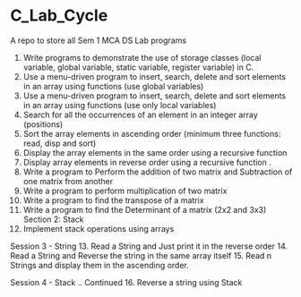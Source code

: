 # C_Lab_Cycle
A repo to store all Sem 1 MCA DS Lab programs
1. Write programs to demonstrate the use of storage classes (local variable, global
variable, static variable, register variable) in C.
2. Use a menu-driven program to insert, search, delete and sort elements in an array
using functions (use global variables)
3. Use a menu-driven program to insert, search, delete and sort elements in an array
using functions (use only local variables)
4. Search for all the occurrences of an element in an integer array (positions)
5. Sort the array elements in ascending order (minimum three functions: read, disp and
sort)
6. Display the array elements in the same order using a recursive function
7. Display array elements in reverse order using a recursive function .
8. Write a program to Perform the addition of two matrix and Subtraction of one
matrix from another
9. Write a program to perform multiplication of two matrix
10. Write a program to find the transpose of a matrix
11. Write a program to find the Determinant of a matrix (2x2 and 3x3)
Section 2: Stack
12. Implement stack operations using arrays

Session 3 - String
13. Read a String and Just print it in the reverse order
14. Read a String and Reverse the string in the same array itself
15. Read n Strings and display them in the ascending order.

Session 4 - Stack .. Continued
16. Reverse a string using Stack
